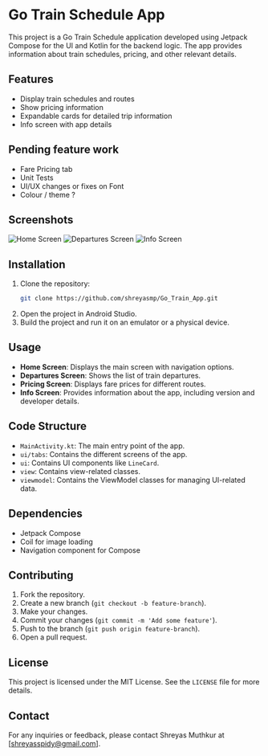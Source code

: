 # Go Train Schedule App

This project is a Go Train Schedule application developed using Jetpack Compose for the UI and Kotlin for the backend logic. The app provides information about train schedules, pricing, and other relevant details.

## Features

- Display train schedules and routes
- Show pricing information
- Expandable cards for detailed trip information
- Info screen with app details

## Pending feature work

- Fare Pricing tab
- Unit Tests
- UI/UX changes or fixes on Font
- Colour / theme ? 

## Screenshots

![Home Screen](screenshots/home_screen.png)
![Departures Screen](screenshots/departures_screen.png)
![Info Screen](screenshots/info_screen.png)

## Installation

1. Clone the repository:
    ```sh
    git clone https://github.com/shreyasmp/Go_Train_App.git
    ```
2. Open the project in Android Studio.
3. Build the project and run it on an emulator or a physical device.

## Usage

- **Home Screen**: Displays the main screen with navigation options.
- **Departures Screen**: Shows the list of train departures.
- **Pricing Screen**: Displays fare prices for different routes.
- **Info Screen**: Provides information about the app, including version and developer details.

## Code Structure

- `MainActivity.kt`: The main entry point of the app.
- `ui/tabs`: Contains the different screens of the app.
- `ui`: Contains UI components like `LineCard`.
- `view`: Contains view-related classes.
- `viewmodel`: Contains the ViewModel classes for managing UI-related data.

## Dependencies

- Jetpack Compose
- Coil for image loading
- Navigation component for Compose

## Contributing

1. Fork the repository.
2. Create a new branch (`git checkout -b feature-branch`).
3. Make your changes.
4. Commit your changes (`git commit -m 'Add some feature'`).
5. Push to the branch (`git push origin feature-branch`).
6. Open a pull request.

## License

This project is licensed under the MIT License. See the `LICENSE` file for more details.

## Contact

For any inquiries or feedback, please contact Shreyas Muthkur at [shreyasspidy@gmail.com].

